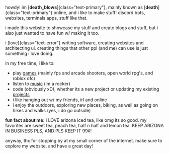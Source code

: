 howdy! im [**death_blows**]{class="text-primary"}, mainly known as [**death**]{class="text-primary"} online, and i like to make stuff! discord bots, websites, terminals apps, stuff like that.

i made this website to showcase my stuff and create blogs and stuff, but i also just wanted to have fun
w/ making it too.

i [love]{class="text-error"} writing software, creating websites and architecting ui. creating things that other ppl (and me) can use is just something i love doing.

in my free time, i like to:

- play [games](/games) (mainly fps and arcade shooters, open world rpg's, and roblox ofc)
- listen to [music](/music) (im a rocker)
- code (obviously xD), whether its a new project or updating my existing [projects](/projects)
- i like hanging out w/ my friends, irl and online
- i enjoy the outdoors, exploring new places, biking, as well as going on hikes and walks (yes, i do go outside)

**fun fact about me:** i LOVE arizona iced tea, like omg its so good. my favorites are sweet tea, peach tea, half n half and lemon tea. KEEP ARIZONA IN BUSINESS PLS, AND PLS KEEP IT 99¢!

anyway, thx for stopping by at my small corner of the internet. make sure to explore my website, and have a great day!
